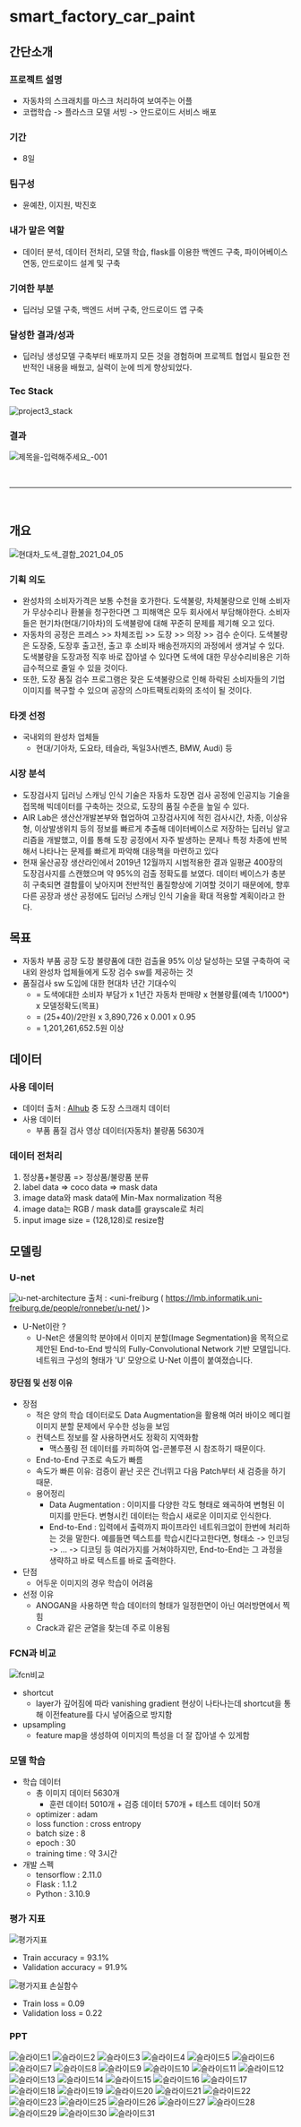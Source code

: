 # smart_factory_car_paint
## 간단소개
### 프로젝트 설명
- 자동차의 스크래치를 마스크 처리하여 보여주는 어플
- 코랩학습 -> 플라스크 모델 서빙 -> 안드로이드 서비스 배포
### 기간
- 8일
### 팀구성
- 윤예찬, 이지원, 박진호

### 내가 맡은 역할
- 데이터 분석, 데이터 전처리, 모델 학습, flask를 이용한 백엔드 구축, 파이어베이스 연동, 안드로이드 설계 및 구축
### 기여한 부분
- 딥러닝 모델 구축, 백엔드 서버 구축, 안드로이드 앱 구축
### 달성한 결과/성과
- 딥러닝 생성모델 구축부터 배포까지 모든 것을 경험하며 프로젝트 협업시 필요한 전반적인 내용을 배웠고, 실력이 눈에 띄게 향상되었다.  
### Tec Stack
![project3_stack](https://github.com/yunyechan9893/sk_rookies_project3/assets/125535111/01611ff5-89cd-476c-afca-40df2918a53c)

### 결과
![제목을-입력해주세요_-001](https://github.com/yunyechan9893/sk_rookies_project3/assets/125535111/1cd62fe0-1926-49f0-9c82-bffc316ff881)


<br />

---------------------------------------------------------
<br />


## 개요
![현대차_도색_결함_2021_04_05](https://user-images.githubusercontent.com/125535111/226703137-a52f9981-ffd4-4f60-8439-079974f9d810.png)

### 기획 의도
- 완성차의 소비자가격은 보통 수천을 호가한다. 도색불량, 차체불량으로 인해 소비자가 무상수리나 환불을 청구한다면 그 피해액은 모두 회사에서 부담해야한다. 
소비자들은 현기차(현대/기아차)의 도색불량에 대해 꾸준히 문제를 제기해 오고 있다.
- 자동차의 공정은 프레스 >> 차체조립 >> 도장 >> 의장 >> 검수 순이다. 도색불량은 도장중, 도장후 출고전, 출고 후 소비자 배송전까지의 과정에서 생겨날 수 있다. 도색불량을 도장과정 직후 바로 잡아낼 수 있다면 도색에 대한 무상수리비용은 기하급수적으로 줄일 수 있을 것이다. 
- 또한, 도장 품질 검수 프로그램은 잦은 도색불량으로 인해 하락된 소비자들의 기업 이미지를 복구할 수 있으며 공장의 스마트팩토리화의 초석이 될 것이다.
### 타겟 선정
- 국내외의 완성차 업체들
  - 현대/기아차, 도요타, 테슬라, 독일3사(벤츠, BMW, Audi) 등
### 시장 분석
- 도장검사지 딥러닝 스캐닝 인식 기술은 자동차 도장면 검사 공정에 인공지능 기술을 접목해 빅데이터를 구축하는 것으로, 도장의 품질 수준을 높일 수 있다.
- AIR Lab은 생산산개발본부와 협업하여 고장검사지에 적힌 검사시간, 차종, 이상유형, 이상발생위치 등의 정보를 빠르게 추출해 데이터베이스로 저장하는 딥러닝 알고리즘을 개발했고, 이를 통해 도장 공정에서 자주 발생하는 문제나 특정 차종에 반복해서 나타나는 문제를 빠르게 파악해 대응책을 마련하고 있다
- 현재 울산공장 생산라인에서 2019년 12월까지 시범적용한 결과 일평균 400장의 도장검사지를 스캔했으며 약 95%의 검출 정확도를 보였다. 데이터 베이스가 충분히 구축되면 결함률이 낮아지며 전반적인 품질향상에 기여할 것이기 때문에에, 향후 다른 공장과 생산 공정에도 딥러닝 스캐닝 인식 기술을 확대 적용할 계획이라고 한다.
## 목표
-  자동차 부품 공장 도장 불량품에 대한 검출율 95% 이상 달성하는 모델 구축하여 국내외 완성차 업체들에게 도장 검수 sw를 제공하는 것
- 품질검사 sw 도입에 대한 현대차 년간 기대수익
  - = 도색에대한 소비자 부담가 x 1년간 자동차 판매량 x 현불량률(예측 1/1000*) x 모델정확도(목표)
  - = (25+40)/2만원 x 3,890,726 x 0.001 x 0.95
  - = 1,201,261,652.5원 이상
## 데이터
### 사용 데이터
- 데이터 출처 : [AIhub](https://aihub.or.kr/aihubdata/data/view.do?currMenu=115&topMenu=100&aihubDataSe=realm&dataSetSn=578) 중 도장 스크래치 데이터
- 사용 데이터
  - 부품 품질 검사 영상 데이터(자동차) 불량품 5630개
### 데이터 전처리
1. 정상품+불량품 => 정상품/불량품 분류
2. label data => coco data => mask data
3. image data와 mask data에 Min-Max normalization 적용
4. image data는 RGB / mask data를 grayscale로 처리
5. input image size = (128,128)로 resize함
## 모델링
### U-net
![u-net-architecture](https://user-images.githubusercontent.com/125535111/226705327-eca53949-7338-424c-b20f-c254dda8cdab.png)
출처 : <uni-freiburg ( https://lmb.informatik.uni-freiburg.de/people/ronneber/u-net/ )>
- U-Net이란 ?
  - U-Net은 생물의학 분야에서 이미지 분할(Image Segmentation)을 목적으로 제안된 End-to-End 방식의 Fully-Convolutional Network 기반 모델입니다. 네트워크 구성의 형태가 'U' 모양으로 U-Net 이름이 붙여졌습니다.
#### 장단점 및 선정 이유
- 장점
  - 적은 양의 학습 데이터로도 Data Augmentation을 활용해 여러 바이오 메디컬 이미지 분할 문제에서 우수한 성능을 보임
  - 컨텍스트 정보를 잘 사용하면서도 정확히 지역화함
    - 맥스풀링 전 데이터를 카피하여 업-콘볼루젼 시 참조하기 때문이다. 
  - End-to-End 구조로 속도가 빠름
  - 속도가 빠른 이유: 검증이 끝난 곳은 건너뛰고 다음 Patch부터 새 검증을 하기 때문.
  - 용어정리
    - Data Augmentation : 이미지를 다양한 각도 형태로 왜곡하여 변형된 이미지를 만든다. 변형시킨 데이터는 학습시 새로운 이미지로 인식한다.
    - End-to-End : 입력에서 출력까지 파이프라인 네트워크없이 한번에 처리하는 것을 말한다. 예를들면 텍스트를 학습시킨다고한다면, 형태소 -> 인코딩 -> ... -> 디코딩 등 여러가지를 거쳐야하지만, End-to-End는 그 과정을 생략하고 바로 텍스트를 바로 출력한다.
- 단점
  - 어두운 이미지의 경우 학습이 어려움
- 선정 이유
  - ANOGAN을 사용하면  학습 데이터의 형태가 일정한면이 아닌 여러방면에서 찍힘
  - Crack과 같은 균열을 찾는데 주로 이용됨
### FCN과 비교
![fcn비교](https://user-images.githubusercontent.com/125535111/226705768-193310e3-5a41-4d75-8414-d1e7867ed4a1.png)
- shortcut
  - layer가 깊어짐에 따라 vanishing gradient 현상이 나타나는데 shortcut을 통해 이전feature를 다시 넣어줌으로 방지함
- upsampling
  - feature map을 생성하여 이미지의 특성을 더 잘 잡아낼 수 있게함
### 모델 학습
- 학습 데이터
  - 총 이미지 데이터 5630개
    - 훈련 데이터 5010개 + 검증 데이터 570개 + 테스트 데이터 50개
  - optimizer : adam
  - loss function : cross entropy
  - batch size : 8
  - epoch : 30
  - training time : 약 3시간
- 개발 스펙
  - tensorflow : 2.11.0
  - Flask : 1.1.2
  - Python : 3.10.9
### 평가 지표
![평가지표](https://user-images.githubusercontent.com/125535111/226706000-6fd19ba2-d58e-431d-8193-f8b661361077.png)
- Train accuracy = 93.1%
- Validation accuracy = 91.9%

![평가지표 손실함수](https://user-images.githubusercontent.com/125535111/226706159-9b110184-a153-4bc7-a9dd-59871d9b1448.png)
- Train loss = 0.09
- Validation loss = 0.22

### PPT

![슬라이드1](https://github.com/yunyechan9893/sk_rookies_project3/assets/125535111/ba32b6a4-8a01-40e7-86bb-e15893c545f9)
![슬라이드2](https://github.com/yunyechan9893/sk_rookies_project3/assets/125535111/e0b5b739-25b0-4226-a605-0f23bfb83fa5)
![슬라이드3](https://github.com/yunyechan9893/sk_rookies_project3/assets/125535111/fe5c86e8-b4de-4214-8a2a-10458be0411b)
![슬라이드4](https://github.com/yunyechan9893/sk_rookies_project3/assets/125535111/11f992dd-150a-4fee-9231-fb749ab1a576)
![슬라이드5](https://github.com/yunyechan9893/sk_rookies_project3/assets/125535111/f2fc3f49-1de6-4187-ada8-b9a4ef22bf61)
![슬라이드6](https://github.com/yunyechan9893/sk_rookies_project3/assets/125535111/306be9fe-49a5-4d00-a0f1-c84ca11d64b4)
![슬라이드7](https://github.com/yunyechan9893/sk_rookies_project3/assets/125535111/78efb3e2-f8c9-426a-9d6b-2aca729bcb75)
![슬라이드8](https://github.com/yunyechan9893/sk_rookies_project3/assets/125535111/6ea5256c-ecbb-44f2-844e-5935e120f826)
![슬라이드9](https://github.com/yunyechan9893/sk_rookies_project3/assets/125535111/305aafda-44b1-4e31-a5c5-ab2a3dfe0433)
![슬라이드10](https://github.com/yunyechan9893/sk_rookies_project3/assets/125535111/88df07a2-3771-441a-a218-801a757903f1)
![슬라이드11](https://github.com/yunyechan9893/sk_rookies_project3/assets/125535111/08e24402-dc10-48f3-919a-9d476f43a3a7)
![슬라이드12](https://github.com/yunyechan9893/sk_rookies_project3/assets/125535111/a5098aca-d897-418b-804f-067b8ab00976)
![슬라이드13](https://github.com/yunyechan9893/sk_rookies_project3/assets/125535111/d5b1a0b0-1068-49a3-8805-43f98a064b8c)
![슬라이드14](https://github.com/yunyechan9893/sk_rookies_project3/assets/125535111/fad72746-43ef-45e2-8549-a38fe210a2ed)
![슬라이드15](https://github.com/yunyechan9893/sk_rookies_project3/assets/125535111/c75e2bed-d01c-4de0-b374-e6061060156f)
![슬라이드16](https://github.com/yunyechan9893/sk_rookies_project3/assets/125535111/32c22a74-42d3-455e-8335-4007c38ddb1c)
![슬라이드17](https://github.com/yunyechan9893/sk_rookies_project3/assets/125535111/750cd2de-3018-4834-b3a0-c004be99f80e)
![슬라이드18](https://github.com/yunyechan9893/sk_rookies_project3/assets/125535111/c1b516d2-3194-4633-a79e-f9bf46b7eb65)
![슬라이드19](https://github.com/yunyechan9893/sk_rookies_project3/assets/125535111/de15febe-3ccb-4f9a-9a5c-75cfb600b70f)
![슬라이드20](https://github.com/yunyechan9893/sk_rookies_project3/assets/125535111/3fe13918-b2a0-4da1-b138-e16f6f615221)
![슬라이드21](https://github.com/yunyechan9893/sk_rookies_project3/assets/125535111/c9c2405e-a56a-4058-a250-c20df2b8509d)
![슬라이드22](https://github.com/yunyechan9893/sk_rookies_project3/assets/125535111/2887e402-d0ac-4a64-85b6-46b9fa02d729)
![슬라이드23](https://github.com/yunyechan9893/sk_rookies_project3/assets/125535111/5419d62a-70c8-482f-b87e-54f286514b60)
![슬라이드25](https://github.com/yunyechan9893/sk_rookies_project3/assets/125535111/db93b6f1-b4f3-4824-bbfa-a8064f3b0be4)
![슬라이드26](https://github.com/yunyechan9893/sk_rookies_project3/assets/125535111/4b370c98-669b-4f1e-b66c-1de71a02eef3)
![슬라이드27](https://github.com/yunyechan9893/sk_rookies_project3/assets/125535111/b2bfd0f1-7f10-433b-9962-539602d36b76)
![슬라이드28](https://github.com/yunyechan9893/sk_rookies_project3/assets/125535111/41c09f30-0ad3-4c36-a192-fbb022f8191d)
![슬라이드29](https://github.com/yunyechan9893/sk_rookies_project3/assets/125535111/e7dac58d-546f-4bc8-af54-031b68b3080d)
![슬라이드30](https://github.com/yunyechan9893/sk_rookies_project3/assets/125535111/67f86d89-396b-4cb3-9f6f-29a47f49ce69)
![슬라이드31](https://github.com/yunyechan9893/sk_rookies_project3/assets/125535111/4e8f6558-4b58-430d-a9e6-8f675d21ebc8)
